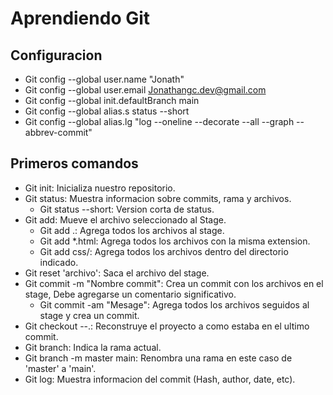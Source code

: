 # Aprendiendo Git

## Configuracion
* Git config --global user.name "Jonath"
* Git config --global user.email Jonathangc.dev@gmail.com
* Git config --global init.defaultBranch main
* Git config --global alias.s status --short
* Git config --global alias.lg "log --oneline --decorate --all --graph --abbrev-commit"

## Primeros comandos
* Git init: Inicializa nuestro repositorio.
* Git status: Muestra informacion sobre commits, rama y archivos.
    * Git status --short: Version corta de status.
* Git add: Mueve el archivo seleccionado al Stage.
    * Git add .: Agrega todos los archivos al stage. 
    * Git add *.html: Agrega todos los archivos con la misma extension.
    * Git add css/: Agrega todos los archivos dentro del directorio indicado.
* Git reset 'archivo': Saca el archivo del stage.
* Git commit -m "Nombre commit": Crea un commit con los archivos en el stage, Debe agregarse un comentario significativo.
    * Git commit -am "Mesage": Agrega todos los archivos seguidos al stage y crea un commit.
* Git checkout --.: Reconstruye el proyecto a como estaba en el ultimo commit.
* Git branch: Indica la rama actual.
* Git branch -m master main: Renombra una rama en este caso de 'master' a 'main'.
* Git log: Muestra informacion del commit (Hash, author, date, etc).